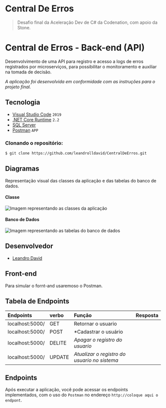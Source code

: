 # Central De Erros

> Desafio final da Aceleração Dev de C# da Codenation, com apoio da Stone.

# Central de Erros - Back-end (API)

Desenvolvimento de uma API para registro e acesso a logs de erros registrados por microserviços, para possibilitar o monitoramento e auxiliar na tomada de decisão.

*A aplicação foi desenvolvida em conformidade com as instruções para o projeto final.* 

## Tecnologia

- [Visual Studio Code](https://visualstudio.microsoft.com/pt-br/downloads/) ```2019```
- [.NET Core Runtime](https://dotnet.microsoft.com/download/dotnet-core/2.2/runtime/?utm_source=getdotnetcore&utm_medium=referral) ```2.2```
- [SQL Server](https://docs.microsoft.com/pt-br/sql/ssms/download-sql-server-management-studio-ssms?view=sql-server-ver15)
- [Postman](https://www.postman.com/downloads/) ```APP``` 


### Clonando o repositório:

```bash
$ git clone https://github.com/leandrolldavid/CentralDeErros.git
```
## Diagramas

Representação visual das classes da aplicação e das tabelas do banco de dados.

#### Classe

<img src="https://github.com/leandrolldavid/CentralDeErros/assets/uml.png" alt="Imagem representando as classes da aplicação">

#### Banco de Dados

<img src="https://github.com/leandrolldavid/CentralDeErros/assets/db.png" alt="Imagem representando as tabelas do banco de dados">

## Desenvolvedor

- [Leandro David](https://github.com/leandrolldavid) 

## Front-end

Para simular o fornt-and usaremoso o Postman.

## Tabela de Endpoints

| Endpoints | verbo | Função | Resposta 
| :--- | :--- | :--- | :--- |
| localhost:5000/ | GET | Retornar o usuario|
| localhost:5000/ | POST | *Cadastrar o usuário|
| localhost:5000/ | DELITE | *Apagar o registro do usuario* |
| localhost:5000/ | UPDATE | *Atualizar o registro do usuario no sistema* |

## Endpoints

Após executar a aplicação, você pode acessar os endpoints implementados, com o uso do ```Postman``` no endereço ```http://coloque aqui o endpont```.
